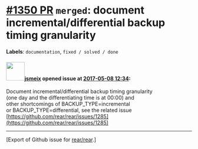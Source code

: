 [\#1350 PR](https://github.com/rear/rear/pull/1350) `merged`: document incremental/differential backup timing granularity
=========================================================================================================================

**Labels**: `documentation`, `fixed / solved / done`

#### <img src="https://avatars.githubusercontent.com/u/1788608?u=925fc54e2ce01551392622446ece427f51e2f0ce&v=4" width="50">[jsmeix](https://github.com/jsmeix) opened issue at [2017-05-08 12:34](https://github.com/rear/rear/pull/1350):

Document incremental/differential backup timing granularity  
(one day and the differentiating time is at 00:00) and  
other shortcomings of BACKUP\_TYPE=incremental  
or BACKUP\_TYPE=differential, see the related issue  
[https://github.com/rear/rear/issues/1285](https://github.com/rear/rear/issues/1285)

------------------------------------------------------------------------

\[Export of Github issue for
[rear/rear](https://github.com/rear/rear).\]
